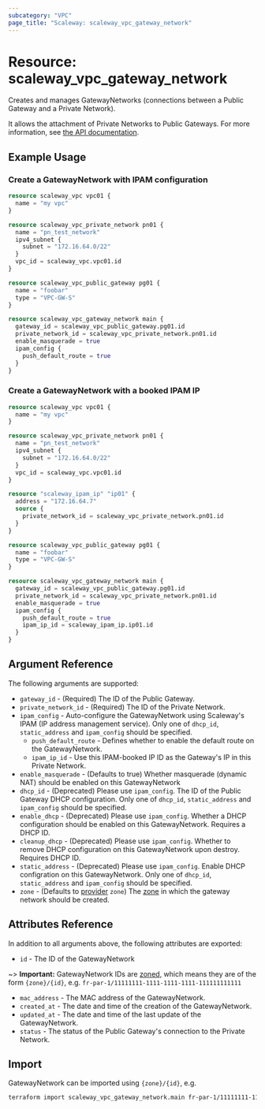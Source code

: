 ```yaml
---
subcategory: "VPC"
page_title: "Scaleway: scaleway_vpc_gateway_network"
---
```


# Resource: scaleway_vpc_gateway_network

Creates and manages GatewayNetworks (connections between a Public Gateway and a Private Network).

It allows the attachment of Private Networks to Public Gateways.
For more information, see [the API documentation](https://www.scaleway.com/en/developers/api/public-gateway/#step-3-attach-private-networks-to-the-vpc-public-gateway).

## Example Usage

### Create a GatewayNetwork with IPAM configuration

```terraform
resource scaleway_vpc vpc01 {
  name = "my vpc"
}

resource scaleway_vpc_private_network pn01 {
  name = "pn_test_network"
  ipv4_subnet {
    subnet = "172.16.64.0/22"
  }
  vpc_id = scaleway_vpc.vpc01.id
}

resource scaleway_vpc_public_gateway pg01 {
  name = "foobar"
  type = "VPC-GW-S"
}

resource scaleway_vpc_gateway_network main {
  gateway_id = scaleway_vpc_public_gateway.pg01.id
  private_network_id = scaleway_vpc_private_network.pn01.id
  enable_masquerade = true
  ipam_config {
    push_default_route = true
  }
}
```

### Create a GatewayNetwork with a booked IPAM IP

```terraform
resource scaleway_vpc vpc01 {
  name = "my vpc"
}

resource scaleway_vpc_private_network pn01 {
  name = "pn_test_network"
  ipv4_subnet {
    subnet = "172.16.64.0/22"
  }
  vpc_id = scaleway_vpc.vpc01.id
}

resource "scaleway_ipam_ip" "ip01" {
  address = "172.16.64.7"
  source {
    private_network_id = scaleway_vpc_private_network.pn01.id
  }
}

resource scaleway_vpc_public_gateway pg01 {
  name = "foobar"
  type = "VPC-GW-S"
}

resource scaleway_vpc_gateway_network main {
  gateway_id = scaleway_vpc_public_gateway.pg01.id
  private_network_id = scaleway_vpc_private_network.pn01.id
  enable_masquerade = true
  ipam_config {
    push_default_route = true
    ipam_ip_id = scaleway_ipam_ip.ip01.id
  }
}
```

## Argument Reference

The following arguments are supported:

- `gateway_id` - (Required) The ID of the Public Gateway.
- `private_network_id` - (Required) The ID of the Private Network.
- `ipam_config` - Auto-configure the GatewayNetwork using Scaleway's IPAM (IP address management service). Only one of `dhcp_id`, `static_address` and `ipam_config` should be specified.
    - `push_default_route` - Defines whether to enable the default route on the GatewayNetwork.
    - `ipam_ip_id` - Use this IPAM-booked IP ID as the Gateway's IP in this Private Network.
- `enable_masquerade` - (Defaults to true) Whether masquerade (dynamic NAT) should be enabled on this GatewayNetwork
- `dhcp_id` - (Deprecated) Please use `ipam_config`. The ID of the Public Gateway DHCP configuration. Only one of `dhcp_id`, `static_address` and `ipam_config` should be specified.
- `enable_dhcp` - (Deprecated) Please use `ipam_config`. Whether a DHCP configuration should be enabled on this GatewayNetwork. Requires a DHCP ID.
- `cleanup_dhcp` - (Deprecated) Please use `ipam_config`. Whether to remove DHCP configuration on this GatewayNetwork upon destroy. Requires DHCP ID.
- `static_address` - (Deprecated) Please use `ipam_config`. Enable DHCP configration on this GatewayNetwork. Only one of `dhcp_id`, `static_address` and `ipam_config` should be specified.
- `zone` - (Defaults to [provider](../index.md#zone) `zone`) The [zone](../guides/regions_and_zones.md#zones) in which the gateway network should be created.

## Attributes Reference

In addition to all arguments above, the following attributes are exported:

- `id` - The ID of the GatewayNetwork

~> **Important:** GatewayNetwork IDs are [zoned](../guides/regions_and_zones.md#resource-ids), which means they are of the form `{zone}/{id}`, e.g. `fr-par-1/11111111-1111-1111-1111-111111111111`

- `mac_address` - The MAC address of the GatewayNetwork.
- `created_at` - The date and time of the creation of the GatewayNetwork.
- `updated_at` - The date and time of the last update of the GatewayNetwork.
- `status` - The status of the Public Gateway's connection to the Private Network.

## Import

GatewayNetwork can be imported using `{zone}/{id}`, e.g.

```bash
terraform import scaleway_vpc_gateway_network.main fr-par-1/11111111-1111-1111-1111-111111111111
```
